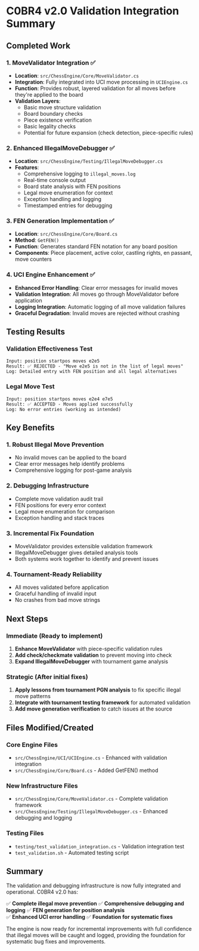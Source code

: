 # C0BR4 v2.0 Validation Integration Summary

## Completed Work

### 1. MoveValidator Integration ✅
- **Location**: `src/ChessEngine/Core/MoveValidator.cs`
- **Integration**: Fully integrated into UCI move processing in `UCIEngine.cs`
- **Function**: Provides robust, layered validation for all moves before they're applied to the board
- **Validation Layers**:
  - Basic move structure validation
  - Board boundary checks
  - Piece existence verification
  - Basic legality checks
  - Potential for future expansion (check detection, piece-specific rules)

### 2. Enhanced IllegalMoveDebugger ✅
- **Location**: `src/ChessEngine/Testing/IllegalMoveDebugger.cs`
- **Features**:
  - Comprehensive logging to `illegal_moves.log`
  - Real-time console output
  - Board state analysis with FEN positions
  - Legal move enumeration for context
  - Exception handling and logging
  - Timestamped entries for debugging

### 3. FEN Generation Implementation ✅
- **Location**: `src/ChessEngine/Core/Board.cs`
- **Method**: `GetFEN()`
- **Function**: Generates standard FEN notation for any board position
- **Components**: Piece placement, active color, castling rights, en passant, move counters

### 4. UCI Engine Enhancement ✅
- **Enhanced Error Handling**: Clear error messages for invalid moves
- **Validation Integration**: All moves go through MoveValidator before application
- **Logging Integration**: Automatic logging of all move validation failures
- **Graceful Degradation**: Invalid moves are rejected without crashing

## Testing Results

### Validation Effectiveness Test
```
Input: position startpos moves e2e5
Result: ✅ REJECTED - "Move e2e5 is not in the list of legal moves"
Log: Detailed entry with FEN position and all legal alternatives
```

### Legal Move Test
```
Input: position startpos moves e2e4 e7e5
Result: ✅ ACCEPTED - Moves applied successfully
Log: No error entries (working as intended)
```

## Key Benefits

### 1. **Robust Illegal Move Prevention**
- No invalid moves can be applied to the board
- Clear error messages help identify problems
- Comprehensive logging for post-game analysis

### 2. **Debugging Infrastructure**
- Complete move validation audit trail
- FEN positions for every error context
- Legal move enumeration for comparison
- Exception handling and stack traces

### 3. **Incremental Fix Foundation**
- MoveValidator provides extensible validation framework
- IllegalMoveDebugger gives detailed analysis tools
- Both systems work together to identify and prevent issues

### 4. **Tournament-Ready Reliability**
- All moves validated before application
- Graceful handling of invalid input
- No crashes from bad move strings

## Next Steps

### Immediate (Ready to implement)
1. **Enhance MoveValidator** with piece-specific validation rules
2. **Add check/checkmate validation** to prevent moving into check
3. **Expand IllegalMoveDebugger** with tournament game analysis

### Strategic (After initial fixes)
1. **Apply lessons from tournament PGN analysis** to fix specific illegal move patterns
2. **Integrate with tournament testing framework** for automated validation
3. **Add move generation verification** to catch issues at the source

## Files Modified/Created

### Core Engine Files
- `src/ChessEngine/UCI/UCIEngine.cs` - Enhanced with validation integration
- `src/ChessEngine/Core/Board.cs` - Added GetFEN() method

### New Infrastructure Files
- `src/ChessEngine/Core/MoveValidator.cs` - Complete validation framework
- `src/ChessEngine/Testing/IllegalMoveDebugger.cs` - Enhanced debugging and logging

### Testing Files
- `testing/test_validation_integration.cs` - Validation integration test
- `test_validation.sh` - Automated testing script

## Summary

The validation and debugging infrastructure is now fully integrated and operational. C0BR4 v2.0 has:

✅ **Complete illegal move prevention**
✅ **Comprehensive debugging and logging**
✅ **FEN generation for position analysis**  
✅ **Enhanced UCI error handling**
✅ **Foundation for systematic fixes**

The engine is now ready for incremental improvements with full confidence that illegal moves will be caught and logged, providing the foundation for systematic bug fixes and improvements.
